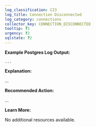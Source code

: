 ```yaml
---
log_classification: C23
log_title: Connection Disconnected
log_category: connections
collector_key: CONNECTION_DISCONNECTED
tooltip: ?1
urgency: ?2
sqlstate: ?2
---
```


**Example Postgres Log Output:**

```
...
```

**Explanation:**

...

**Recommended Action:**

...

**Learn More:**

No additional resources available.
